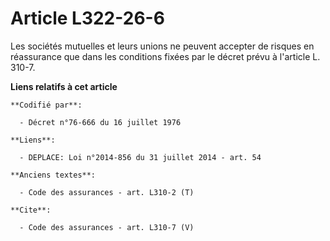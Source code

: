 # Article L322-26-6

Les sociétés mutuelles et leurs unions ne peuvent accepter de risques en réassurance que dans les conditions fixées par le
décret prévu à l'article L. 310-7.

**Liens relatifs à cet article**

	**Codifié par**:

	  - Décret n°76-666 du 16 juillet 1976

	**Liens**:

	  - DEPLACE: Loi n°2014-856 du 31 juillet 2014 - art. 54

	**Anciens textes**:

	  - Code des assurances - art. L310-2 (T)

	**Cite**:

	  - Code des assurances - art. L310-7 (V)
